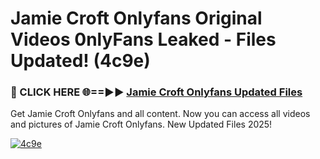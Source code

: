 # Jamie Croft Onlyfans Original Videos 0nlyFans Leaked - Files Updated! (4c9e)

<h3>🔴 CLICK HERE 🌐==►► <a href="https://tinyurl.com/x26r9saj" rel="nofollow">Jamie Croft Onlyfans Updated Files</a></h3>

Get Jamie Croft Onlyfans and all content. Now you can access all videos and pictures of Jamie Croft Onlyfans. New Updated Files 2025!

[![4c9e](https://i.imgur.com/LkgZPqh.gif)](https://tinyurl.com/x26r9saj)
